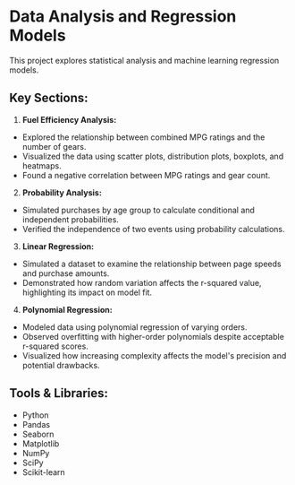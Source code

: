 # **Data Analysis and Regression Models**
This project explores statistical analysis and machine learning regression models.

## **Key Sections:**
1. **Fuel Efficiency Analysis:**
  - Explored the relationship between combined MPG ratings and the number of gears.
  - Visualized the data using scatter plots, distribution plots, boxplots, and heatmaps.
  - Found a negative correlation between MPG ratings and gear count.
2. **Probability Analysis:**
  - Simulated purchases by age group to calculate conditional and independent probabilities.
  - Verified the independence of two events using probability calculations.
3. **Linear Regression:**
  - Simulated a dataset to examine the relationship between page speeds and purchase amounts.
  - Demonstrated how random variation affects the r-squared value, highlighting its impact on model fit.
4. **Polynomial Regression:**
  - Modeled data using polynomial regression of varying orders.
  - Observed overfitting with higher-order polynomials despite acceptable r-squared scores.
  - Visualized how increasing complexity affects the model's precision and potential drawbacks.

## **Tools & Libraries:**
  - Python
  - Pandas
  - Seaborn
  - Matplotlib
  - NumPy
  - SciPy
  - Scikit-learn
